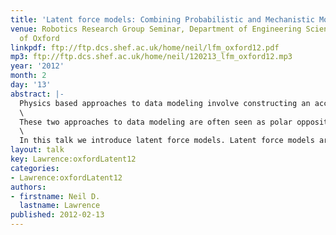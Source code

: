 ```yaml
---
title: 'Latent force models: Combining Probabilistic and Mechanistic Modelling'
venue: Robotics Research Group Seminar, Department of Engineering Science, University
  of Oxford
linkpdf: ftp://ftp.dcs.shef.ac.uk/home/neil/lfm_oxford12.pdf
mp3: ftp://ftp.dcs.shef.ac.uk/home/neil/120213_lfm_oxford12.mp3
year: '2012'
month: 2
day: '13'
abstract: |-
  Physics based approaches to data modeling involve constructing an accurate mechanistic model of data, often based on differential equations. Statistical and machine learning approaches are typically data driven-perhaps through regularized function approximation.\
  \
  These two approaches to data modeling are often seen as polar opposites, but in reality they are two different ends to a spectrum of approaches we might take. Physics based approaches can be seen as strongly mechanistic, the mechanistic assumptions are hard encoded into the model. Data-driven approaches do incorporate assumptions that might be seen as being derived from some underlying mechanism, such as smoothness. In this sense they are weakly mechanistic.\
  \
  In this talk we introduce latent force models. Latent force models are a new approach to data representation that model data through unknown forcing functions that drive differential equation models. By treating the unknown forcing functions with Gaussian process priors we can create probabilistic models that exhibit particular physical characteristics of interest, for example, in dynamical systems resonance and inertia. This allows us to perform a synthesis of the data driven and physical modeling paradigms. A moderately mechanistic approach. We show an application in modelling of human motion capture data.
layout: talk
key: Lawrence:oxfordLatent12
categories:
- Lawrence:oxfordLatent12
authors:
- firstname: Neil D.
  lastname: Lawrence
published: 2012-02-13
---
```

